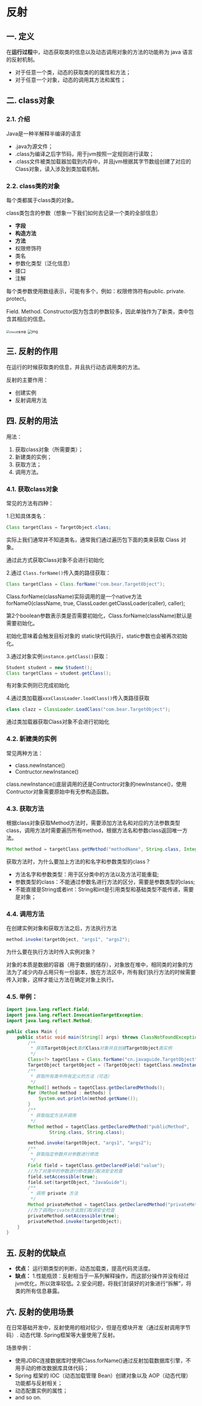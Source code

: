 # 反射

## 一. 定义

在**运行过程**中，动态获取类的信息以及动态调用对象的方法的功能称为 java 语言的反射机制。

- 对于任意一个类，动态的获取类的的属性和方法；
- 对于任意一个对象，动态的调用其方法和属性；

## 二. class对象

### 2.1. 介绍

Java是一种半解释半编译的语言

- .java为源文件；
- .class为编译之后字节码，用于jvm按照一定规则进行读取；
- .class文件被类加载器加载到内存中，并且jvm根据其字节数组创建了对应的Class对象，读入涉及到类加载机制。

### 2.2. class类的对象

每个类都属于class类的对象。

class类包含的参数（想象一下我们如何去记录一个类的全部信息）

- **字段**
- **构造方法**
- **方法**
- 权限修饰符
- 类名
- 参数化类型（泛化信息）
- 接口
- 注解

每个类参数使用数组表示，可能有多个，例如：权限修饰符有public. private. protect。

Field. Method. Constructor因为包含的参数较多，因此单独作为了新类，类中包含其相应的信息。

<img src="image/image-20201016224414013.png" alt="class对象参数" style="zoom: 50%;" />

<img src="image/v2-400bf816f48cba411c2f2ccd2707214c_720w.jpg" alt="img" style="zoom: 67%;" />

## 三. 反射的作用

在运行的时候获取类的信息，并且执行动态调用类的方法。

反射的主要作用：

- 创建实例
- 反射调用方法

## 四. 反射的用法

用法：

1. 获取class对象（所需要类）；
2. 新建类的实例；
3. 获取方法；
4. 调用方法。

### 4.1. 获取class对象

常见的方法有四种：

1.已知具体类名：

```java
Class targetClass = TargetObject.class;
```

实际上我们通常并不知道类名，通常我们通过遍历包下面的类来获取 Class 对象。

通过此方式获取Class对象不会进行初始化

2.通过 `Class.forName()`传入类的路径获取：

```java
Class targetClass = Class.forName("com.bear.TargetObject");
```

Class.forName(className)实际调用的是一个native方法 forName0(className, true, ClassLoader.getClassLoader(caller), caller); 

第2个boolean参数表示类是否需要初始化，Class.forName(className)默认是需要初始化。

初始化意味着会触发目标对象的 static块代码执行，static参数也会被再次初始化。

3.通过对象实例`instance.getClass()`获取：

```java
Student student = new Student();
Class targetClass = student.getClass();
```

有对象实例则已完成初始化

4.通过类加载器`xxxClassLoader.loadClass()`传入类路径获取

```java
class clazz = ClassLoader.LoadClass("com.bear.TargetObject");
```

通过类加载器获取Class对象不会进行初始化

### 4.2. 新建类的实例

常见两种方法：

- class.newInstance()
- Contructor.newInstance()

class.newInstance()底层调用的还是Contructor对象的newInstance()，使用Contructor对象需要原始中有无参构造函数。

### 4.3. 获取方法

根据class对象获取Method方法时，需要添加方法名和对应的方法参数类型class，调用方法时需要遍历所有method，根据方法名和参数class返回唯一方法。

```java
Method method = targetClass.getMethod("methodName", String.class, Integer.class,......)
```

获取方法时，为什么要加上方法的和名字和参数类型的class？

- 方法名字和参数类型：用于区分类中的方法以及方法可能重载;
- 参数类型的class：不能通过参数名进行方法的区分，需要是参数类型的class;
- 不能直接是String或者int：String和int是引用类型和基础类型不能传递，需要是对象；

### 4.4. 调用方法

在创建实例对象和获取方法之后，方法执行方法

```java
method.invoke(targetObject, "args1", "args2");
```

为什么要在执行方法时传入实例对象？

对象的本质是数据的容器（用于数据的储存），对象放在堆中，相同类的对象的方法为了减少内存占用只有一份副本，放在方法区中，所有我们执行方法的时候需要传入对象，这样才能让方法在确定对象上执行。

### 4.5. 举例：

```java
import java.lang.reflect.Field;
import java.lang.reflect.InvocationTargetException;
import java.lang.reflect.Method;

public class Main {
    public static void main(String[] args) throws ClassNotFoundException, NoSuchMethodException, IllegalAccessException, InstantiationException, InvocationTargetException, NoSuchFieldException {
        /**
         * 获取TargetObject类的Class对象并且创建TargetObject类实例
         */
        Class<?> tagetClass = Class.forName("cn.javaguide.TargetObject");
        TargetObject targetObject = (TargetObject) tagetClass.newInstance();
        /**
         * 获取所有类中所有定义的方法（可选）
         */
        Method[] methods = tagetClass.getDeclaredMethods();
        for (Method method : methods) {
            System.out.println(method.getName());
        }
        /**
         * 获取指定方法并调用
         */
        Method method = tagetClass.getDeclaredMethod("publicMethod",
                String.class, String.class);

        method.invoke(targetObject, "args1", "args2");
        /**
         * 获取指定参数并对参数进行修改
         */
        Field field = tagetClass.getDeclaredField("value");
        //为了对类中的参数进行修改我们取消安全检查
        field.setAccessible(true);
        field.set(targetObject, "JavaGuide");
        /**
         * 调用 private 方法
         */
        Method privateMethod = tagetClass.getDeclaredMethod("privateMethod");
        //为了调用private方法我们取消安全检查
        privateMethod.setAccessible(true);
        privateMethod.invoke(targetObject);
    }
}
```

## 五. 反射的优缺点

- **优点：** 运行期类型的判断，动态加载类，提高代码灵活度。
- **缺点：** 1.性能瓶颈：反射相当于一系列解释操作，而这部分操作并没有经过jvm优化，所以效率较低。2.安全问题，将我们封装好的对象进行“拆解”，将类的所有信息暴露。

## 六. 反射的使用场景

在日常基础开发中，反射使用的相对较少，但是在模块开发（通过反射调用字节码）. 动态代理. Spring框架等大量使用了反射。

场景举例：

- 使用JDBC连接数据库时使用Class.forName()通过反射加载数据库引擎，不用手动的修改数据库具体代码；
- Spring 框架的 IOC（动态加载管理 Bean）创建对象以及 AOP（动态代理）功能都与反射相关；
- 动态配置实例的属性；
- and so on.